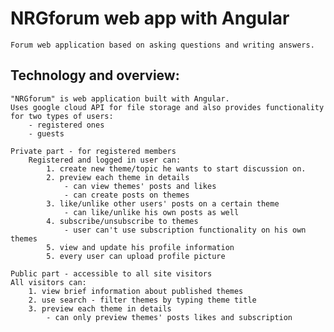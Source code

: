 # NRGforum web app with Angular

    Forum web application based on asking questions and writing answers.

## Technology and overview:

    "NRGforum" is web application built with Angular.
    Uses google cloud API for file storage and also provides functionality for two types of users:
        - registered ones
        - guests

    Private part - for registered members
        Registered and logged in user can:
            1. create new theme/topic he wants to start discussion on.
            2. preview each theme in details 
                - can view themes' posts and likes
                - can create posts on themes 
            3. like/unlike other users' posts on a certain theme
                - can like/unlike his own posts as well
            4. subscribe/unsubscribe to themes
                - user can't use subscription functionality on his own themes
            5. view and update his profile information
            5. every user can upload profile picture

    Public part - accessible to all site visitors
    All visitors can:
        1. view brief information about published themes
        2. use search - filter themes by typing theme title
        3. preview each theme in details 
            - can only preview themes' posts likes and subscription
